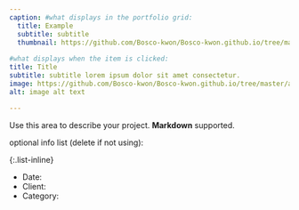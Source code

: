 ```yaml
---
caption: #what displays in the portfolio grid:
  title: Example
  subtitle: subtitle
  thumbnail: https://github.com/Bosco-kwon/Bosco-kwon.github.io/tree/master/assets/img/portfolio/01-thumbnail.jpg
  
#what displays when the item is clicked:
title: Title
subtitle: subtitle lorem ipsum dolor sit amet consectetur.
image: https://github.com/Bosco-kwon/Bosco-kwon.github.io/tree/master/assets/img/portfolio/01-thumbnail.jpg #main image, can be a link or a file in assets/img/portfolio
alt: image alt text

---
```

Use this area to describe your project. **Markdown** supported.

optional info list (delete if not using):

{:.list-inline} 
- Date: 
- Client: 
- Category: 

